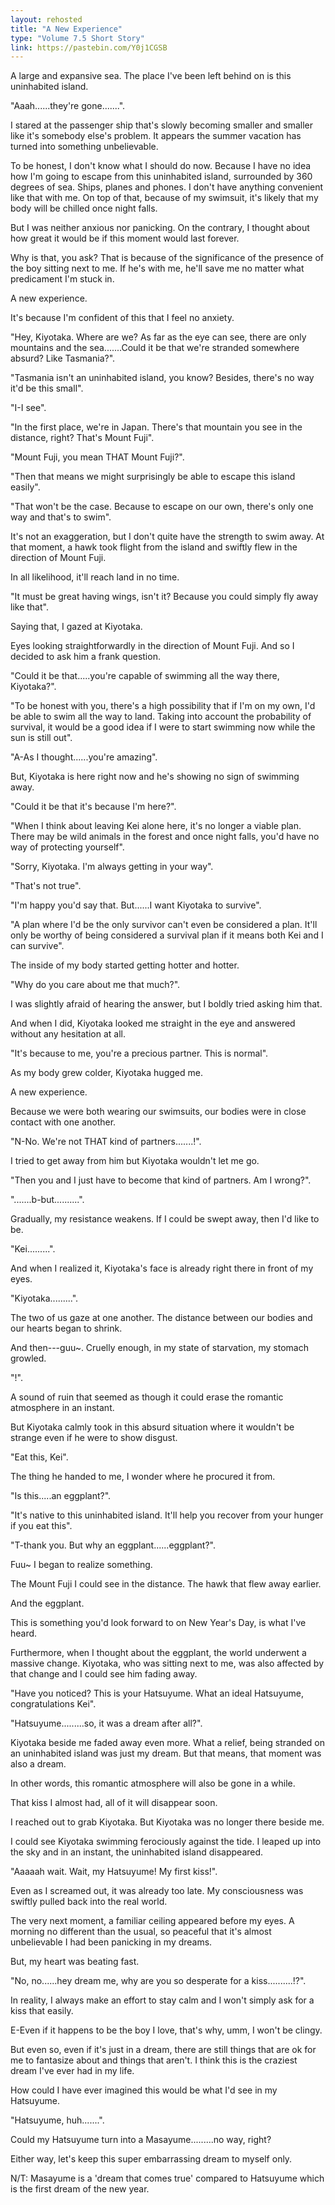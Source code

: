 ```yaml
---
layout: rehosted
title: "A New Experience"
type: "Volume 7.5 Short Story"
link: https://pastebin.com/Y0j1CGSB
---
```

<p>A large and expansive sea. The place I've been left behind on is this uninhabited island. </p>
<p>"Aaah......they're gone.......".</p>
<p>I stared at the passenger ship that's slowly becoming smaller and smaller like it's somebody else's problem. It appears the summer vacation has turned into something unbelievable.</p>
<p>To be honest, I don't know what I should do now. Because I have no idea how I'm going to escape from this uninhabited island, surrounded by 360 degrees of sea. Ships, planes and phones. I don't have anything convenient like that with me. On top of that, because of my swimsuit, it's likely that my body will be chilled once night falls.</p>
<p> </p>
<p>But I was neither anxious nor panicking. On the contrary, I thought about how great it would be if this moment would last forever. </p>
<p> </p>
<p>Why is that, you ask? That is because of the significance of the presence of the boy sitting next to me. If he's with me, he'll save me no matter what predicament I'm stuck in. </p>
<p>A new experience. </p>
<p>It's because I'm confident of this that I feel no anxiety. </p>
<p>"Hey, Kiyotaka. Where are we? As far as the eye can see, there are only mountains and the sea.......Could it be that we're stranded somewhere absurd? Like Tasmania?".</p>
<p> </p>
<p>"Tasmania isn't an uninhabited island, you know? Besides, there's no way it'd be this small".</p>
<p>"I-I see".</p>
<p>"In the first place, we're in Japan. There's that mountain you see in the distance, right? That's Mount Fuji".</p>
<p>"Mount Fuji, you mean THAT Mount Fuji?".</p>
<p>"Then that means we might surprisingly be able to escape this island easily".</p>
<p>"That won't be the case. Because to escape on our own, there's only one way and that's to swim".</p>
<p> </p>
<p>It's not an exaggeration, but I don't quite have the strength to swim away. At that moment, a hawk took flight from the island and swiftly flew in the direction of Mount Fuji.</p>
<p>In all likelihood, it'll reach land in no time. </p>
<p>"It must be great having wings, isn't it? Because you could simply fly away like that".</p>
<p> </p>
<p>Saying that, I gazed at Kiyotaka.</p>
<p> </p>
<p>Eyes looking straightforwardly in the direction of Mount Fuji. And so I decided to ask him a frank question. </p>
<p>"Could it be that.....you're capable of swimming all the way there, Kiyotaka?".</p>
<p>"To be honest with you, there's a high possibility that if I'm on my own, I'd be able to swim all the way to land. Taking into account the probability of survival, it would be a good idea if I were to start swimming now while the sun is still out".</p>
<p> </p>
<p>"A-As I thought......you're amazing".</p>
<p>But, Kiyotaka is here right now and he's showing no sign of swimming away. </p>
<p>"Could it be that it's because I'm here?".</p>
<p>"When I think about leaving Kei alone here, it's no longer a viable plan. There may be wild animals in the forest and once night falls, you'd have no way of protecting yourself".</p>
<p> </p>
<p>"Sorry, Kiyotaka. I'm always getting in your way".</p>
<p>"That's not true".</p>
<p>"I'm happy you'd say that. But......I want Kiyotaka to survive".</p>
<p>"A plan where I'd be the only survivor can't even be considered a plan. It'll only be worthy of being considered a survival plan if it means both Kei and I can survive".</p>
<p>The inside of my body started getting hotter and hotter.</p>
<p> </p>
<p>"Why do you care about me that much?".</p>
<p>I was slightly afraid of hearing the answer, but I boldly tried asking him that. </p>
<p>And when I did, Kiyotaka looked me straight in the eye and answered without any hesitation at all. </p>
<p>"It's because to me, you're a precious partner. This is normal".</p>
<p>As my body grew colder, Kiyotaka hugged me. </p>
<p>A new experience.</p>
<p>Because we were both wearing our swimsuits, our bodies were in close contact with one another. </p>
<p>"N-No. We're not THAT kind of partners.......!".</p>
<p> </p>
<p>I tried to get away from him but Kiyotaka wouldn't let me go. </p>
<p>"Then you and I just have to become that kind of partners. Am I wrong?".</p>
<p>".......b-but..........".</p>
<p>Gradually, my resistance weakens. If I could be swept away, then I'd like to be. </p>
<p>"Kei.........".</p>
<p>And when I realized it, Kiyotaka's face is already right there in front of my eyes. </p>
<p>"Kiyotaka.........".</p>
<p> </p>
<p>The two of us gaze at one another. The distance between our bodies and our hearts began to shrink. </p>
<p> </p>
<p>And then---guu~. Cruelly enough, in my state of starvation, my stomach growled. </p>
<p>"!".</p>
<p>A sound of ruin that seemed as though it could erase the romantic atmosphere in an instant. </p>
<p>But Kiyotaka calmly took in this absurd situation where it wouldn't be strange even if he were to show disgust. </p>
<p>"Eat this, Kei".</p>
<p>The thing he handed to me, I wonder where he procured it from. </p>
<p>"Is this.....an eggplant?".</p>
<p> </p>
<p>"It's native to this uninhabited island. It'll help you recover from your hunger if you eat this".</p>
<p>"T-thank you. But why an eggplant......eggplant?".</p>
<p>Fuu~ I began to realize something. </p>
<p>The Mount Fuji I could see in the distance. The hawk that flew away earlier. </p>
<p>And the eggplant. </p>
<p> </p>
<p>This is something you'd look forward to on New Year's Day, is what I've heard. </p>
<p>Furthermore, when I thought about the eggplant, the world underwent a massive change. Kiyotaka, who was sitting next to me, was also affected by that change and I could see him fading away.</p>
<p> </p>
<p>"Have you noticed? This is your Hatsuyume. What an ideal Hatsuyume, congratulations Kei".</p>
<p>"Hatsuyume.........so, it was a dream after all?".</p>
<p>Kiyotaka beside me faded away even more. What a relief, being stranded on an uninhabited island was just my dream. But that means, that moment was also a dream. </p>
<p>In other words, this romantic atmosphere will also be gone in a while. </p>
<p>That kiss I almost had, all of it will disappear soon. </p>
<p>I reached out to grab Kiyotaka. But Kiyotaka was no longer there beside me. </p>
<p> </p>
<p>I could see Kiyotaka swimming ferociously against the tide. I leaped up into the sky and in an instant, the uninhabited island disappeared. </p>
<p>"Aaaaah wait. Wait, my Hatsuyume! My first kiss!".</p>
<p>Even as I screamed out, it was already too late. My consciousness was swiftly pulled back into the real world. </p>
<p> </p>
<p>The very next moment, a familiar ceiling appeared before my eyes. A morning no different than the usual, so peaceful that it's almost unbelievable I had been panicking in my dreams. </p>
<p>But, my heart was beating fast. </p>
<p>"No, no......hey dream me, why are you so desperate for a kiss..........!?".</p>
<p>In reality, I always make an effort to stay calm and I won't simply ask for a kiss that easily. </p>
<p>E-Even if it happens to be the boy I love, that's why, umm, I won't be clingy. </p>
<p> </p>
<p>But even so, even if it's just in a dream, there are still things that are ok for me to fantasize about and things that aren't. I think this is the craziest dream I've ever had in my life. </p>
<p>How could I have ever imagined this would be what I'd see in my Hatsuyume. </p>
<p>"Hatsuyume, huh.......".</p>
<p>Could my Hatsuyume turn into a Masayume.........no way, right? </p>
<p> </p>
<p>Either way, let's keep this super embarrassing dream to myself only.</p>
<p> </p>
<p>N/T: Masayume is a 'dream that comes true' compared to Hatsuyume which is the first dream of the new year.</p>
